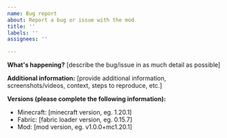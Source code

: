 ```yaml
---
name: Bug report
about: Report a bug or issue with the mod
title: ''
labels: ''
assignees: ''

---
```


**What's happening?**
[describe the bug/issue in as much detail as possible]

**Additional information:**
[provide additional information, screenshots/videos, context, steps to reproduce, etc.]

**Versions (please complete the following information):**
- Minecraft: [minecraft version, eg. 1.20.1]
- Fabric: [fabric loader version, eg. 0.15.7]
- Mod: [mod version, eg. v1.0.0+mc1.20.1]
